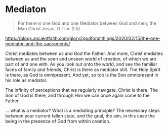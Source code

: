 # Mediaton

> For there is one God and one Mediator 
> between God and men, 
> the Man Christ Jesus, 
> (1 Tim. 2:5)

https://blogs.ancientfaith.com/glory2godforallthings/2020/02/15/the-one-mediator-and-the-sacraments/


Christ mediates between us and
 God the Father.
And more, Christ mediates
 between us and the seen
 and unseen world of creation,
 of which we are part of and 
 one with.
As you look out onto the world,
 and see the familiar faces of
 family and friends, Christ
 is there as mediator still.
The Holy Spirit is there,
 as God is omnipresent.
And yet, so too is the Son
 omnipresent in his role as
 mediator.

The infinity of perceptions that
 we regularly navigate, Christ is there.
The Son of God is there, and through
 Him we can once again come to the
 Father.





... what is a mediator?
What is a mediating principle?
The necessary steps between your current fallen state, and the goal, the aim, in this case the being in the presence of God from within creation.






